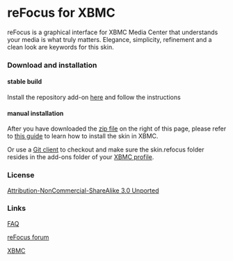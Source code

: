 reFocus for XBMC
============

reFocus is a graphical interface for XBMC Media Center that understands your media is what truly matters. Elegance, simplicity, refinement and a clean look are keywords for this skin.

### Download and installation

#### stable build
Install the repository add-on [here](https://github.com/jeroenpardon/xbmc.repo.jeroen/releases
) and follow the instructions

#### manual installation
After you have downloaded the [zip file](https://github.com/jeroenpardon/skin.refocus/archive/master.zip) on the right of this page, please refer to [this guide](http://wiki.xbmc.org/index.php?title=HOW-TO:Install_an_Add-on_from_a_zip_file) to learn how to install the skin in XBMC.

Or use a [Git client](http://git-scm.com/downloads/guis) to checkout and make sure the skin.refocus folder resides in the add-ons folder of your [XBMC profile](http://wiki.xbmc.org/index.php?title=Profile_Directory).

### License
[Attribution-NonCommercial-ShareAlike 3.0 Unported](http://creativecommons.org/licenses/by-nc-sa/3.0/)

### Links
[FAQ](https://github.com/jeroenpardon/skin.refocus/wiki)

[reFocus forum](http://forum.xbmc.org/forumdisplay.php?fid=72)

[XBMC](http://www.xbmc.org/)
